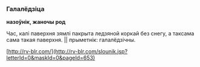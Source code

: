 ### Галалёдзіца
**назоўнік, жаночы род**

Час, калі паверхня зямлі пакрыта ледзяной коркай без снегу, а таксама сама такая паверхня. || прыметнік: галалёдзічны.

<a rel="author">[http://rv-blr.com/](http://rv-blr.com/slounik.jsp?letterId=0&maskId=0&pageId=653)</a>
